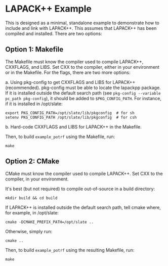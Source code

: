 LAPACK++ Example
================================================================================

This is designed as a minimal, standalone example to demonstrate
how to include and link with LAPACK++. This assumes that LAPACK++ has
been compiled and installed. There are two options:

## Option 1: Makefile

The Makefile must know the compiler used to compile LAPACK++,
CXXFLAGS, and LIBS. Set CXX to the compiler, either in your environment
or in the Makefile. For the flags, there are two more options:

a. Using pkg-config to get CXXFLAGS and LIBS for LAPACK++ (recommended).
pkg-config must be able to locate the lapackpp package. If it is installed
outside the default search path (see `pkg-config --variable pc_path pkg-config`),
it should be added to `$PKG_CONFIG_PATH`. For instance, if it is installed
in /opt/slate:

    export PKG_CONFIG_PATH=/opt/slate/lib/pkgconfig  # for sh
    setenv PKG_CONFIG_PATH /opt/slate/lib/pkgconfig  # for csh

b. Hard-code CXXFLAGS and LIBS for LAPACK++ in the Makefile.

Then, to build `example_potrf` using the Makefile, run:

    make

## Option 2: CMake

CMake must know the compiler used to compile LAPACK++. Set CXX to the
compiler, in your environment.

It's best (but not required) to compile out-of-source in a build directory:

    mkdir build && cd build

If LAPACK++ is installed outside the default search path, tell cmake
where, for example, in /opt/slate:

    cmake -DCMAKE_PREFIX_PATH=/opt/slate ..

Otherwise, simply run:

    cmake ..

Then, to build `example_potrf` using the resulting Makefile, run:

    make

